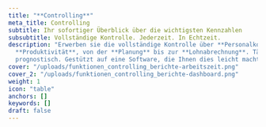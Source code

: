 ```yaml
---
title: "**Controlling**"
meta_title: Controlling
subtitle: Ihr sofortiger Überblick über die wichtigsten Kennzahlen
subsubtitle: Vollständige Kontrolle. Jederzeit. In Echtzeit.
description: "Erwerben sie die vollständige Kontrolle über **Personalkosten** und
  **Produktivität**, von der **Planung** bis zur **Lohnabrechnung**. Täglich, auflaufend und
  prognostisch. Gestützt auf eine Software, die Ihnen dies leicht macht."
cover: "/uploads/funktionen_controlling_berichte-arbeitszeit.png"
cover_2: "/uploads/funktionen_controlling_berichte-dashboard.png"
weight: 1
icon: "table"
anchors: []
keywords: []
draft: false
---
```


